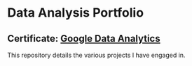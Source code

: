 # Data Analysis Portfolio
## Certificate: [Google Data Analytics](https://coursera.org/share/28ec4b02cccc8f2fbb9a422d533c9755)

This repository details the various projects I have engaged in. 
